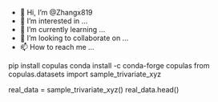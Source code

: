 - 👋 Hi, I’m @Zhangx819
- 👀 I’m interested in ...
- 🌱 I’m currently learning ...
- 💞️ I’m looking to collaborate on ...
- 📫 How to reach me ...

<!---
Zhangx819/Zhangx819 is a ✨ special ✨ repository because its `README.md` (this file) appears on your GitHub profile.
You can click the Preview link to take a look at your changes.
--->
pip install copulas
conda install -c conda-forge copulas
from copulas.datasets import sample_trivariate_xyz

real_data = sample_trivariate_xyz()
real_data.head()
